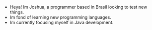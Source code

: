 - Heya! Im Joshua, a programmer based in Brasil looking to test new things.
- Im fond of learning new programming languages.
- Im currently focusing myself in Java development.
